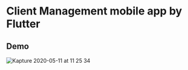 # Client Management mobile app by Flutter

## Demo

![Kapture 2020-05-11 at 11 25 34](https://user-images.githubusercontent.com/1507950/81580153-0dccaf80-937b-11ea-96a8-d8b38052a14d.gif)